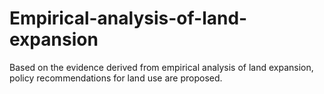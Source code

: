 # Empirical-analysis-of-land-expansion
Based on the evidence derived from empirical analysis of land expansion, policy recommendations for land use are proposed.

